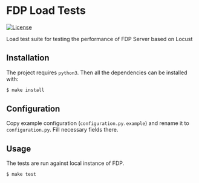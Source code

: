 # FDP Load Tests

[![License](https://img.shields.io/badge/license-MIT-blue.svg)](LICENSE.md)

Load test suite for testing the performance of FDP Server based on Locust

## Installation

The project requires `python3`. Then all the dependencies can be installed with:

```bash
$ make install
```

## Configuration

Copy example configuration (`configuration.py.example`) and rename it to `configuration.py`. Fill necessary fields there.

## Usage

The tests are run against local instance of FDP.

```bash
$ make test
```

